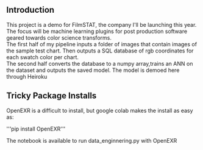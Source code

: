 
## Introduction
This project is a demo for FilmSTAT, the company I'll be launching this year.  The focus will be machine learning plugins for post production software geared towards color science transforms.  
The first half of my pipeline inputs a folder of images that contain images of the sample test chart.  Then outputs a SQL database of rgb coordinates for each swatch color per chart.  
The second half converts the database to a numpy array,trains an ANN on the dataset and outputs the saved model.
The model is demoed here through Heiroku 


## Tricky Package Installs
OpenEXR is a difficult to install, but google colab makes the install as easy as:

'''pip install OpenEXR'''

The notebook is available to run data_enginnering.py with OpenEXR

    


